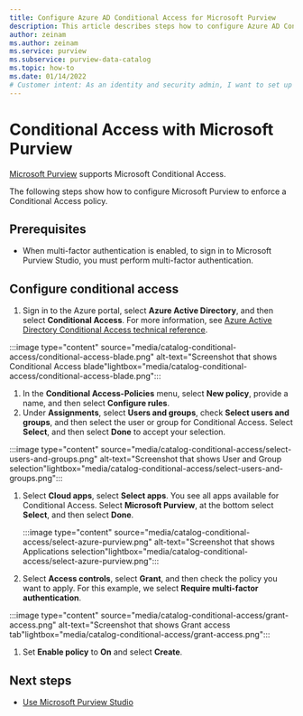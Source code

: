 ```yaml
---
title: Configure Azure AD Conditional Access for Microsoft Purview
description: This article describes steps how to configure Azure AD Conditional Access for Microsoft Purview
author: zeinam
ms.author: zeinam
ms.service: purview
ms.subservice: purview-data-catalog
ms.topic: how-to
ms.date: 01/14/2022
# Customer intent: As an identity and security admin, I want to set up Azure Active Directory Conditional Access for Microsoft Purview, for secure access.
---
```


# Conditional Access with Microsoft Purview

[Microsoft Purview](./overview.md) supports Microsoft Conditional Access.

The following steps show how to configure Microsoft Purview to enforce a Conditional Access policy.  

## Prerequisites

- When multi-factor authentication is enabled, to sign in to Microsoft Purview Studio, you must perform multi-factor authentication.

## Configure conditional access

1. Sign in to the Azure portal, select **Azure Active Directory**, and then select **Conditional Access**. For more information, see [Azure Active Directory Conditional Access technical reference](../active-directory/conditional-access/concept-conditional-access-conditions.md).  

  :::image type="content" source="media/catalog-conditional-access/conditional-access-blade.png" alt-text="Screenshot that shows Conditional Access blade"lightbox="media/catalog-conditional-access/conditional-access-blade.png":::
  
1. In the **Conditional Access-Policies** menu, select **New policy**, provide a name, and then select **Configure rules**.  
1. Under **Assignments**, select **Users and groups**, check **Select users and groups**, and then select the user or group for Conditional Access. Select **Select**, and then select **Done** to accept your selection.  

  :::image type="content" source="media/catalog-conditional-access/select-users-and-groups.png" alt-text="Screenshot that shows User and Group selection"lightbox="media/catalog-conditional-access/select-users-and-groups.png":::

1. Select **Cloud apps**, select **Select apps**. You see all apps available for Conditional Access. Select **Microsoft Purview**, at the bottom select **Select**, and then select **Done**.  
  
    :::image type="content" source="media/catalog-conditional-access/select-azure-purview.png" alt-text="Screenshot that shows Applications selection"lightbox="media/catalog-conditional-access/select-azure-purview.png":::

1. Select **Access controls**, select **Grant**, and then check the policy you want to apply. For this example, we select **Require multi-factor authentication**.  

  :::image type="content" source="media/catalog-conditional-access/grant-access.png" alt-text="Screenshot that shows Grant access tab"lightbox="media/catalog-conditional-access/grant-access.png":::

1. Set **Enable policy** to **On** and select **Create**.

## Next steps

- [Use Microsoft Purview Studio](./use-purview-studio.md)
